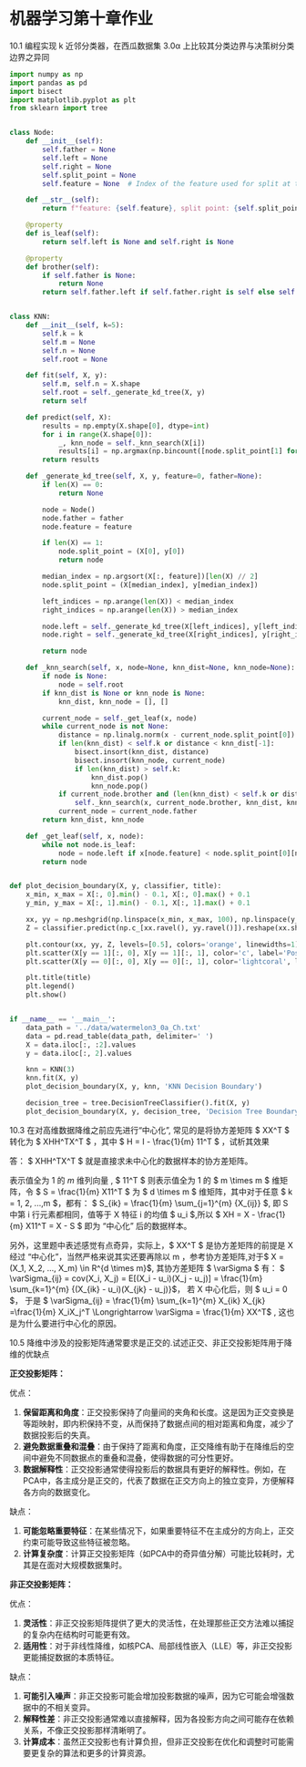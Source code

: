 # 机器学习第十章作业

10.1 编程实现 k 近邻分类器，在西瓜数据集 3.0α 上比较其分类边界与决策树分类边界之异同

```python
import numpy as np
import pandas as pd
import bisect
import matplotlib.pyplot as plt
from sklearn import tree


class Node:
    def __init__(self):
        self.father = None
        self.left = None
        self.right = None
        self.split_point = None
        self.feature = None  # Index of the feature used for split at this node

    def __str__(self):
        return f"feature: {self.feature}, split point: {self.split_point}"

    @property
    def is_leaf(self):
        return self.left is None and self.right is None

    @property
    def brother(self):
        if self.father is None:
            return None
        return self.father.left if self.father.right is self else self.father.right


class KNN:
    def __init__(self, k=5):
        self.k = k
        self.m = None
        self.n = None
        self.root = None

    def fit(self, X, y):
        self.m, self.n = X.shape
        self.root = self._generate_kd_tree(X, y)
        return self

    def predict(self, X):
        results = np.empty(X.shape[0], dtype=int)
        for i in range(X.shape[0]):
            _, knn_node = self._knn_search(X[i])
            results[i] = np.argmax(np.bincount([node.split_point[1] for node in knn_node]))
        return results

    def _generate_kd_tree(self, X, y, feature=0, father=None):
        if len(X) == 0:
            return None

        node = Node()
        node.father = father
        node.feature = feature

        if len(X) == 1:
            node.split_point = (X[0], y[0])
            return node

        median_index = np.argsort(X[:, feature])[len(X) // 2]
        node.split_point = (X[median_index], y[median_index])

        left_indices = np.arange(len(X)) < median_index
        right_indices = np.arange(len(X)) > median_index

        node.left = self._generate_kd_tree(X[left_indices], y[left_indices], (feature + 1) % self.n, node)
        node.right = self._generate_kd_tree(X[right_indices], y[right_indices], (feature + 1) % self.n, node)

        return node

    def _knn_search(self, x, node=None, knn_dist=None, knn_node=None):
        if node is None:
            node = self.root
        if knn_dist is None or knn_node is None:
            knn_dist, knn_node = [], []

        current_node = self._get_leaf(x, node)
        while current_node is not None:
            distance = np.linalg.norm(x - current_node.split_point[0])
            if len(knn_dist) < self.k or distance < knn_dist[-1]:
                bisect.insort(knn_dist, distance)
                bisect.insort(knn_node, current_node)
                if len(knn_dist) > self.k:
                    knn_dist.pop()
                    knn_node.pop()
            if current_node.brother and (len(knn_dist) < self.k or distance < np.abs(x[current_node.feature] - current_node.split_point[0][current_node.feature])):
                self._knn_search(x, current_node.brother, knn_dist, knn_node)
            current_node = current_node.father
        return knn_dist, knn_node

    def _get_leaf(self, x, node):
        while not node.is_leaf:
            node = node.left if x[node.feature] < node.split_point[0][node.feature] else node.right
        return node


def plot_decision_boundary(X, y, classifier, title):
    x_min, x_max = X[:, 0].min() - 0.1, X[:, 0].max() + 0.1
    y_min, y_max = X[:, 1].min() - 0.1, X[:, 1].max() + 0.1

    xx, yy = np.meshgrid(np.linspace(x_min, x_max, 100), np.linspace(y_min, y_max, 100))
    Z = classifier.predict(np.c_[xx.ravel(), yy.ravel()]).reshape(xx.shape)

    plt.contour(xx, yy, Z, levels=[0.5], colors='orange', linewidths=1)
    plt.scatter(X[y == 1][:, 0], X[y == 1][:, 1], color='c', label='Positive')
    plt.scatter(X[y == 0][:, 0], X[y == 0][:, 1], color='lightcoral', label='Negative')

    plt.title(title)
    plt.legend()
    plt.show()


if __name__ == '__main__':
    data_path = '../data/watermelon3_0a_Ch.txt'
    data = pd.read_table(data_path, delimiter=' ')
    X = data.iloc[:, :2].values
    y = data.iloc[:, 2].values

    knn = KNN(3)
    knn.fit(X, y)
    plot_decision_boundary(X, y, knn, 'KNN Decision Boundary')

    decision_tree = tree.DecisionTreeClassifier().fit(X, y)
    plot_decision_boundary(X, y, decision_tree, 'Decision Tree Boundary')
```

10.3 在对高维数据降维之前应先进行“中心化”, 常见的是将协方差矩阵 $ XX^T $ 转化为 $ XHH^TX^T $ ，其中 $ H = I - \frac{1}{m} 11^T $ ，试析其效果

答：
$ XHH^TX^T $ 就是直接求未中心化的数据样本的协方差矩阵。

表示值全为 $1$ 的 $m$ 维列向量 , $ 11^T $ 则表示值全为 $1$ 的 $ m \times m $ 维矩阵，令 $ S = \frac{1}{m} X11^T $ 为 $ d \times m $ 维矩阵，其中对于任意 $ k = 1, 2, ...,m $，都有： $ S_{ik} = \frac{1}{m} \sum_{j=1}^{m} {X_{ij}} $, 即 S 中第 i 行元素都相同，值等于 X 特征 i 的均值 $ u_i $,所以 $ XH = X - \frac{1}{m} X11^T = X - S $ 即为 “中心化” 后的数据样本。

另外，这里题中表述感觉有点奇异，实际上，$ XX^T $ 是协方差矩阵的前提是 X 经过 “中心化”，当然严格来说其实还要再除以 m ，参考协方差矩阵,对于$ X = (X_1, X_2, ..., X_m) \in R^{d \times m}$, 其协方差矩阵 $ \varSigma $ 有： $ \varSigma_{ij} = cov(X_i, X_j) = E[(X_i - u_i)(X_j - u_j)] = \frac{1}{m} \sum_{k=1}^{m} {(X_{ik} - u_i)(X_{jk} - u_j)}$， 若 X 中心化后，则 $ u_i = 0 $， 于是 $ \varSigma_{ij} = \frac{1}{m} \sum_{k=1}^{m} X_{ik} X_{jk} =\frac{1}{m} X_iX_j^T \Longrightarrow \varSigma = \frac{1}{m} XX^T$ , 这也是为什么要进行中心化的原因。

10.5 降维中涉及的投影矩阵通常要求是正交的.试述正交、非正交投影矩阵用于降维的优缺点

**正交投影矩阵：**

优点：

1. **保留距离和角度**：正交投影保持了向量间的夹角和长度。这是因为正交变换是等距映射，即内积保持不变，从而保持了数据点间的相对距离和角度，减少了数据投影后的失真。
2. **避免数据重叠和混叠**：由于保持了距离和角度，正交降维有助于在降维后的空间中避免不同数据点的重叠和混叠，使得数据的可分性更好。
3. **数据解释性**：正交投影通常使得投影后的数据具有更好的解释性。例如，在PCA中，各主成分是正交的，代表了数据在正交方向上的独立变异，方便解释各方向的数据变化。

缺点：

1. **可能忽略重要特征**：在某些情况下，如果重要特征不在主成分的方向上，正交约束可能导致这些特征被忽略。
2. **计算复杂度**：计算正交投影矩阵（如PCA中的奇异值分解）可能比较耗时，尤其是在面对大规模数据集时。

**非正交投影矩阵：**

优点：

1. **灵活性**：非正交投影矩阵提供了更大的灵活性，在处理那些正交方法难以捕捉的复杂内在结构时可能更有效。
2. **适用性**：对于非线性降维，如核PCA、局部线性嵌入（LLE）等，非正交投影更能捕捉数据的本质特征。

缺点：

1. **可能引入噪声**：非正交投影可能会增加投影数据的噪声，因为它可能会增强数据中的不相关变异。
2. **解释性差**：非正交投影通常难以直接解释，因为各投影方向之间可能存在依赖关系，不像正交投影那样清晰明了。
3. **计算成本**：虽然正交投影也有计算负担，但非正交投影在优化和调整时可能需要更复杂的算法和更多的计算资源。

